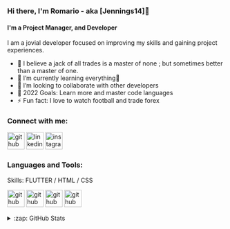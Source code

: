 ### Hi there, I'm Romario - aka [Jennings14]👋 

#### I'm a Project Manager, and Developer

I am a jovial developer focused on improving my skills and gaining project experiences.
- 🔭 I believe a jack of all trades is a master of none ; but sometimes better than a master of one.
- 🌱 I’m currently learning everything🤣
- 👯 I’m looking to collaborate with other developers
- 🥅 2022 Goals: Learn more and master code languages
- ⚡ Fun fact: I love to watch football and trade forex

### Connect with me:
[<img src='https://cdn.jsdelivr.net/npm/simple-icons@3.0.1/icons/github.svg' alt='github' height='40'>](https://github.com/Jennings14)  [<img src='https://cdn.jsdelivr.net/npm/simple-icons@3.0.1/icons/linkedin.svg' alt='linkedin' height='40'>](https://www.linkedin.com/in/linkedin.com/in/romario-jennings/)  [<img src='https://cdn.jsdelivr.net/npm/simple-icons@3.0.1/icons/instagram.svg' alt='instagram' height='40'>](https://www.instagram.com/_rei_ro_/)  

### Languages and Tools:
Skills: FLUTTER / HTML / CSS

<img src='https://user-images.githubusercontent.com/57329960/159797330-3dcace39-41f1-46a8-9ed9-62302193eb86.png' alt='github' height='40'> <img src='https://user-images.githubusercontent.com/57329960/159799152-74d3cfe7-8948-4fcd-a077-73457cf2072e.png' alt='github' height='40'> <img src='https://user-images.githubusercontent.com/57329960/159799379-1cc5786f-7e50-4df4-bad4-5dd426d89a20.png' alt='github' height='40'> <img src='https://www.vectorlogo.zone/logos/flutterio/flutterio-icon.svg' alt='github' height='40'>

 <details>
  <summary>:zap: GitHub Stats</summary>
  <img align="left" alt="Jennings14's GitHub Stats" src="https://github-readme-stats.vercel.app/api?username=Jennings14&show_icons=true&hide_border=false&title_color=ff652f&icon_color=FFE400&bg_color=09131B&text_color=ffffff&border_color=0c1a25" />

</details>





